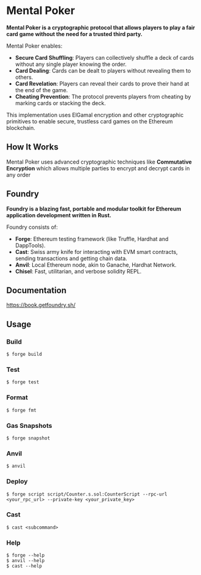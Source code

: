 # Mental Poker

**Mental Poker is a cryptographic protocol that allows players to play a fair card game without the need for a trusted third party.**

Mental Poker enables:

- **Secure Card Shuffling**: Players can collectively shuffle a deck of cards without any single player knowing the order.
- **Card Dealing**: Cards can be dealt to players without revealing them to others.
- **Card Revelation**: Players can reveal their cards to prove their hand at the end of the game.
- **Cheating Prevention**: The protocol prevents players from cheating by marking cards or stacking the deck.

This implementation uses ElGamal encryption and other cryptographic primitives to enable secure, trustless card games on the Ethereum blockchain.

## How It Works

Mental Poker uses advanced cryptographic techniques like **Commutative Encryption** which allows multiple parties to encrypt and decrypt cards in any order

## Foundry

**Foundry is a blazing fast, portable and modular toolkit for Ethereum application development written in Rust.**

Foundry consists of:

-   **Forge**: Ethereum testing framework (like Truffle, Hardhat and DappTools).
-   **Cast**: Swiss army knife for interacting with EVM smart contracts, sending transactions and getting chain data.
-   **Anvil**: Local Ethereum node, akin to Ganache, Hardhat Network.
-   **Chisel**: Fast, utilitarian, and verbose solidity REPL.

## Documentation

https://book.getfoundry.sh/

## Usage

### Build

```shell
$ forge build
```

### Test

```shell
$ forge test
```

### Format

```shell
$ forge fmt
```

### Gas Snapshots

```shell
$ forge snapshot
```

### Anvil

```shell
$ anvil
```

### Deploy

```shell
$ forge script script/Counter.s.sol:CounterScript --rpc-url <your_rpc_url> --private-key <your_private_key>
```

### Cast

```shell
$ cast <subcommand>
```

### Help

```shell
$ forge --help
$ anvil --help
$ cast --help
```
